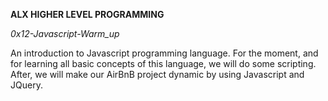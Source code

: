 __ALX HIGHER LEVEL PROGRAMMING__

_0x12-Javascript-Warm_up_

An introduction to Javascript programming language. For the moment, and for learning all basic concepts of this language, we will do some scripting. After, we will make our AirBnB project dynamic by using Javascript and JQuery.
